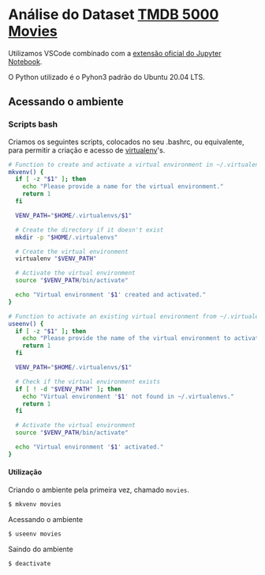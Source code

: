 
# Análise do Dataset [TMDB 5000 Movies](https://www.kaggle.com/datasets/tmdb/tmdb-movie-metadata)

Utilizamos VSCode combinado com a [extensão oficial do Jupyter Notebook](https://marketplace.visualstudio.com/items?itemName=ms-toolsai.jupyter).

O Python utilizado é o Pyhon3 padrão do Ubuntu 20.04 LTS.

## Acessando o ambiente
### Scripts bash
Criamos os seguintes scripts, colocados no seu .bashrc, ou equivalente, para permitir a criação e acesso de [virtualenv](https://virtualenv.pypa.io/en/latest/)'s.

```bash
# Function to create and activate a virtual environment in ~/.virtualenvs
mkvenv() {
  if [ -z "$1" ]; then
    echo "Please provide a name for the virtual environment."
    return 1
  fi

  VENV_PATH="$HOME/.virtualenvs/$1"

  # Create the directory if it doesn't exist
  mkdir -p "$HOME/.virtualenvs"

  # Create the virtual environment
  virtualenv "$VENV_PATH"

  # Activate the virtual environment
  source "$VENV_PATH/bin/activate"

  echo "Virtual environment '$1' created and activated."
}

# Function to activate an existing virtual environment from ~/.virtualenvs
useenv() {
  if [ -z "$1" ]; then
    echo "Please provide the name of the virtual environment to activate."
    return 1
  fi

  VENV_PATH="$HOME/.virtualenvs/$1"

  # Check if the virtual environment exists
  if [ ! -d "$VENV_PATH" ]; then
    echo "Virtual environment '$1' not found in ~/.virtualenvs."
    return 1
  fi

  # Activate the virtual environment
  source "$VENV_PATH/bin/activate"

  echo "Virtual environment '$1' activated."
}
```

#### Utilização

Criando o ambiente pela primeira vez, chamado `movies`.
```bash
$ mkvenv movies
```

Acessando o ambiente
```bash
$ useenv movies
```

Saindo do ambiente 
```bash
$ deactivate
```
